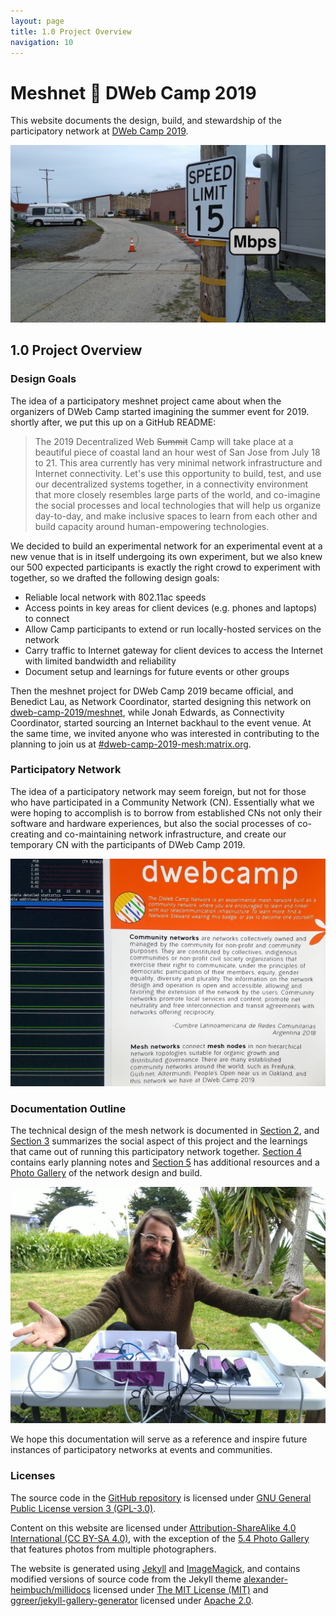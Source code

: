 ```yaml
---
layout: page
title: 1.0 Project Overview
navigation: 10
---
```


# Meshnet 📡 DWeb Camp 2019

This website documents the design, build, and stewardship of the participatory network at [DWeb Camp 2019](http://dwebcamp.org).

![internet](images/internet.jpg)

## 1.0 Project Overview

### Design Goals

The idea of a participatory meshnet project came about when the organizers of DWeb Camp started imagining the summer event for 2019. shortly after, we put this up on a GitHub README:

>The 2019 Decentralized Web ~~Summit~~ Camp will take place at a beautiful piece of coastal land an hour west of San Jose from July 18 to 21.
This area currently has very minimal network infrastructure and Internet connectivity.
Let's use this opportunity to build, test, and use our decentralized systems together,
in a connectivity environment that more closely resembles large parts of the world,
and co-imagine the social processes and local technologies that will help us organize day-to-day,
and make inclusive spaces to learn from each other and build capacity around human-empowering technologies.

We decided to build an experimental network for an experimental event at a new venue that is in itself undergoing its own experiment, but we also knew our 500 expected participants is exactly the right crowd to experiment with together, so we drafted the following design goals:

- Reliable local network with 802.11ac speeds
- Access points in key areas for client devices (e.g. phones and laptops) to connect
- Allow Camp participants to extend or run locally-hosted services on the network
- Carry traffic to Internet gateway for client devices to access the Internet with limited bandwidth and reliability
- Document setup and learnings for future events or other groups

Then the meshnet project for DWeb Camp 2019 became official, and Benedict Lau, as Network Coordinator, started designing this network on [dweb-camp-2019/meshnet](https://github.com/dweb-camp-2019/meshnet/), while Jonah Edwards, as Connectivity Coordinator, started sourcing an Internet backhaul to the event venue. At the same time, we invited anyone who was interested in contributing to the planning to join us at [#dweb-camp-2019-mesh:matrix.org](https://riot.im/app/#/room/#dweb-camp-2019-mesh:matrix.org).

### Participatory Network

The idea of a participatory network may seem foreign, but not for those who have participated in a Community Network (CN). Essentially what we were hoping to accomplish is to borrow from established CNs not only their software and hardware experiences, but also the social processes of co-creating and co-maintaining network infrastructure, and create our temporary CN with the participants of DWeb Camp 2019.

![network-poster](images/network-poster.jpg)

### Documentation Outline

The technical design of the mesh network is documented in [Section 2](2.0-network-design.html), and [Section 3](3.0-social-experience.html) summarizes the social aspect of this project and the learnings that came out of running this participatory network together. [Section 4](4.0-planning-notes.html) contains early planning notes and [Section 5](5.0-additional-resources.html) has additional resources and a [Photo Gallery](gallery/2019/) of the network design and build.

![mesh-welcome](images/mesh-welcome.jpg)

We hope this documentation will serve as a reference and inspire future instances of participatory networks at events and communities.

### Licenses

The source code in the [GitHub repository](https://github.com/dweb-camp-2019/meshnet/) is licensed under [GNU General Public License version 3 (GPL-3.0)](https://github.com/dweb-camp-2019/meshnet/tree/master/licenses/LICENSE-GPL-3.0).

Content on this website are licensed under [Attribution-ShareAlike 4.0 International (CC BY-SA 4.0)](https://github.com/dweb-camp-2019/meshnet/tree/master/licenses/LICENSE-CC-BY-SA-4.0), with the exception of the [5.4 Photo Gallery](gallery/2019/) that features photos from multiple photographers.

The website is generated using [Jekyll](https://jekyllrb.com) and [ImageMagick](https://imagemagick.org), and contains modified versions of source code from the Jekyll theme [alexander-heimbuch/millidocs](https://github.com/alexander-heimbuch/millidocs) licensed under [The MIT License (MIT)](https://github.com/dweb-camp-2019/meshnet/tree/master/licenses/LICENSE-MIT) and [ggreer/jekyll-gallery-generator](https://github.com/ggreer/jekyll-gallery-generator) licensed under [Apache 2.0](https://github.com/dweb-camp-2019/meshnet/tree/master/licenses/LICENSE-Apache-2.0).
